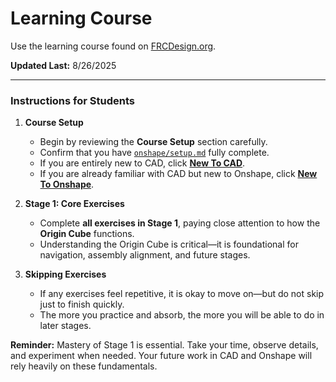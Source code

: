 # Learning Course

Use the learning course found on [FRCDesign.org](https://frcdesign.org/learning-course/).  

**Updated Last:** 8/26/2025

---

### Instructions for Students

1. **Course Setup**  
   - Begin by reviewing the **Course Setup** section carefully.
   - Confirm that you have [`onshape/setup.md`](onshape/setup.md) fully complete.
   - If you are entirely new to CAD, click **[New To CAD](https://frcdesign.org/learning-course/)**.  
   - If you are already familiar with CAD but new to Onshape, click **[New To Onshape](https://frcdesign.org/learning-course/)**.  

2. **Stage 1: Core Exercises**  
   - Complete **all exercises in Stage 1**, paying close attention to how the **Origin Cube** functions.  
   - Understanding the Origin Cube is critical—it is foundational for navigation, assembly alignment, and future stages.  

3. **Skipping Exercises**  
   - If any exercises feel repetitive, it is okay to move on—but do not skip just to finish quickly.  
   - The more you practice and absorb, the more you will be able to do in later stages.  

**Reminder:** Mastery of Stage 1 is essential. Take your time, observe details, and experiment when needed. Your future work in CAD and Onshape will rely heavily on these fundamentals.
